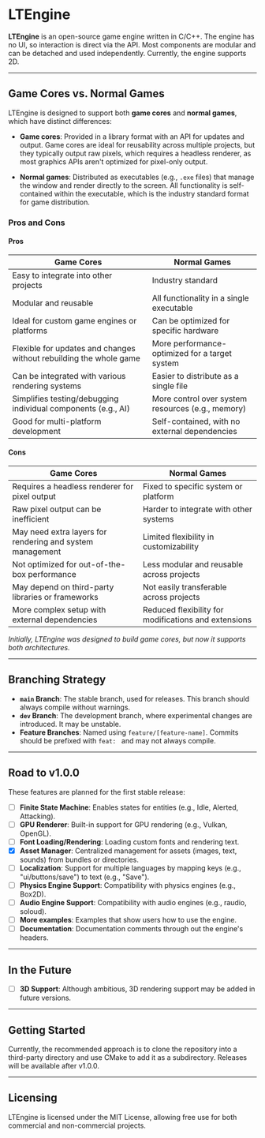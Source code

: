# LTEngine

**LTEngine** is an open-source game engine written in C/C++. The engine has no UI, so interaction is direct via the API. Most components are modular and can be detached and used independently. Currently, the engine supports 2D.

---

## Game Cores vs. Normal Games

LTEngine is designed to support both **game cores** and **normal games**, which have distinct differences:

- **Game cores**: Provided in a library format with an API for updates and output. Game cores are ideal for reusability across multiple projects, but they typically output raw pixels, which requires a headless renderer, as most graphics APIs aren't optimized for pixel-only output.

- **Normal games**: Distributed as executables (e.g., `.exe` files) that manage the window and render directly to the screen. All functionality is self-contained within the executable, which is the industry standard format for game distribution.

### Pros and Cons

#### Pros

| Game Cores                                                        | Normal Games                                                                      |
|-------------------------------------------------------------------|-----------------------------------------------------------------------------------|
| Easy to integrate into other projects                             | Industry standard                                                                 |
| Modular and reusable                                              | All functionality in a single executable                                          |
| Ideal for custom game engines or platforms                        | Can be optimized for specific hardware                                            |
| Flexible for updates and changes without rebuilding the whole game| More performance-optimized for a target system                                    |
| Can be integrated with various rendering systems                  | Easier to distribute as a single file                                             |
| Simplifies testing/debugging individual components (e.g., AI)     | More control over system resources (e.g., memory)                                 |
| Good for multi-platform development                               | Self-contained, with no external dependencies                                     |

#### Cons

| Game Cores                                                        | Normal Games                                              |
|-------------------------------------------------------------------|-----------------------------------------------------------|
| Requires a headless renderer for pixel output                     | Fixed to specific system or platform                      |
| Raw pixel output can be inefficient                               | Harder to integrate with other systems                    |
| May need extra layers for rendering and system management         | Limited flexibility in customizability                    |
| Not optimized for out-of-the-box performance                      | Less modular and reusable across projects                 |
| May depend on third-party libraries or frameworks                 | Not easily transferable across projects                   |
| More complex setup with external dependencies                     | Reduced flexibility for modifications and extensions      |

*Initially, LTEngine was designed to build game cores, but now it supports both architectures.*

---

## Branching Strategy

- **`main` Branch**: The stable branch, used for releases. This branch should always compile without warnings.
- **`dev` Branch**: The development branch, where experimental changes are introduced. It may be unstable.
- **Feature Branches**: Named using `feature/[feature-name]`. Commits should be prefixed with `feat: ` and may not always compile.

---

## Road to v1.0.0

These features are planned for the first stable release:

- [ ] **Finite State Machine**: Enables states for entities (e.g., Idle, Alerted, Attacking).
- [ ] **GPU Renderer**: Built-in support for GPU rendering (e.g., Vulkan, OpenGL).
- [ ] **Font Loading/Rendering**: Loading custom fonts and rendering text.
- [x] **Asset Manager**: Centralized management for assets (images, text, sounds) from bundles or directories.
- [ ] **Localization**: Support for multiple languages by mapping keys (e.g., "ui/buttons/save") to text (e.g., "Save").
- [ ] **Physics Engine Support**: Compatibility with physics engines (e.g., Box2D).
- [ ] **Audio Engine Support**: Compatibility with audio engines (e.g., raudio, soloud).
- [ ] **More examples**: Examples that show users how to use the engine.
- [ ] **Documentation**: Documentation comments through out the engine's headers.

---

## In the Future

- [ ] **3D Support**: Although ambitious, 3D rendering support may be added in future versions.

---

## Getting Started

Currently, the recommended approach is to clone the repository into a third-party directory and use CMake to add it as a subdirectory. Releases will be available after v1.0.0.

---

## Licensing

LTEngine is licensed under the MIT License, allowing free use for both commercial and non-commercial projects.

